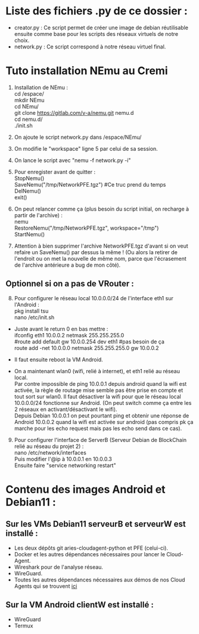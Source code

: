 # Liste des fichiers .py de ce dossier :

- creator.py : Ce script permet de créer une image de debian réutilisable ensuite comme base pour les scripts des réseaux virtuels de notre choix.
- network.py : Ce script correspond à notre réseau virtuel final.

# Tuto installation NEmu au Cremi 

1. Installation de NEmu : \
cd /espace/ \
mkdir NEmu \
cd NEmu/ \
git clone https://gitlab.com/v-a/nemu.git nemu.d \
cd nemu.d/ \
./init.sh

2. On ajoute le script network.py dans /espace/NEmu/

3. On modifie le "workspace" ligne 5 par celui de sa session.

4. On lance le script avec "nemu -f network.py -i"

5. Pour enregister avant de quitter : \
StopNemu() \
SaveNemu("/tmp/NetworkPFE.tgz")  #Ce truc prend du temps \
DelNemu() \
exit()

6. On peut relancer comme ça (plus besoin du script initial, on recharge à partir de l'archive) : \
nemu \
RestoreNemu("/tmp/NetworkPFE.tgz", workspace="/tmp") \
StartNemu()

7. Attention à bien supprimer l'archive NetworkPFE.tgz d'avant si on veut refaire un SaveNemu() par dessus la même ! (Ou alors la retirer de l'endroit ou on met la nouvelle de même nom, parce que l'écrasement de l'archive antérieure a bug de mon côté).

## Optionnel si on a pas de VRouter :

8. Pour configurer le réseau local 10.0.0.0/24 de l'interface eth1 sur l'Android : \
pkg install tsu \
nano /etc/init.sh

- Juste avant le return 0 en bas mettre : \
ifconfig eth1 10.0.0.2 netmask 255.255.255.0 \
#route add default gw 10.0.0.254 dev eth1 #pas besoin de ça \
route add -net 10.0.0.0 netmask 255.255.255.0 gw 10.0.0.2

- Il faut ensuite reboot la VM Android.

- On a maintenant wlan0 (wifi, relié à internet), et eth1 relié au réseau local. \
Par contre impossible de ping 10.0.0.1 depuis android quand la wifi est activée, la règle de routage mise semble pas être prise en compte et tout sort sur wlan0. Il faut désactiver la wifi pour que le réseau local 10.0.0.0/24 fonctionne sur Android. (On peut switch comme ça entre les 2 réseaux en activant/désactivant le wifi). \
Depuis Debian 10.0.0.1 on peut pourtant ping et obtenir une réponse de Android 10.0.0.2 quand la wifi est activée sur android (pas compris pk ça marche pour les echo request mais pas les echo send dans ce cas). 

9. Pour configurer l'interface de ServerB (Serveur Debian de BlockChain relié au réseau du projet 2) :\
nano /etc/network/interfaces\
Puis modifier l'@ip à 10.0.0.1 en 10.0.0.3\
Ensuite faire "service networking restart"
 
# Contenu des images Android et Debian11 :

## Sur les VMs Debian11 serveurB et serveurW est installé :
- Les deux dépôts git aries-cloudagent-python et PFE (celui-ci).
- Docker et les autres dépendances nécessaires pour lancer le Cloud-Agent.
- Wireshark pour de l'analyse réseau.
- WireGuard.
- Toutes les autres dépendances nécessaires aux démos de nos Cloud Agents qui se trouvent [ici](https://github.com/Sixelas/PFE/tree/main/src/Cloud-Agent)

## Sur la VM Android clientW est installé :
- WireGuard
- Termux